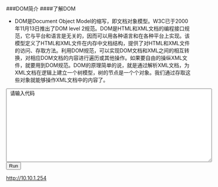 ###DOM简介
####了解DOM 
* DOM是Document Object Model的缩写，即文档对象模型。W3C已于2000年11月13日推出了DOM level 2规范。DOM是HTML和XML文档的编程接口规范，它与平台和语言是无关的，因而可以用各种语言和在各种平台上实现。该模型定义了HTML和XML文件在内存中文档结构，提供了对HTML和XML文件的访问、存取方法。利用DOM规范，可以实现DOM文档和XML之间的相互转换，对相应DOM文档的内容进行遍历或其他操作。如果要自由的操纵XML文件，就要用到DOM规范。DOM的原理简单的说，就是通过解析XML文档，为XML文档在逻辑上建立一个树模型，树的节点是一个个对象。我们通过存取这些对象就能够操作XML文档中的内容了。

<meta http-equiv="Content-Type" content="text/html; charset=gb2312">
<script type="text/javascript" language="javascript" >
//运行文本域代码
function Preview(obj) {
    var TestWin=window.open('','',''); //打开一个窗口并赋给变量TestWin。
    TestWin.opener = null // 防止代码对论谈页面修改
    TestWin.document.write(obj.value); //向这个打开的窗口中写入代码code，这样就实现了运行代码功能。
    TestWin.document.close();
}
</script>
<body leftMargin=0 marginwidth="0" >
<textarea id=code1 style="WIDTH: 560px; height: 200px"> 请输入代码</textarea>
<br/>
<button onclick=Preview(code1)>Run</button>
</body>



http://10.10.1.254






